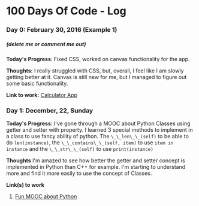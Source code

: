 # 100 Days Of Code - Log

### Day 0: February 30, 2016 (Example 1)
##### (delete me or comment me out)

**Today's Progress**: Fixed CSS, worked on canvas functionality for the app.

**Thoughts:** I really struggled with CSS, but, overall, I feel like I am slowly getting better at it. Canvas is still new for me, but I managed to figure out some basic functionality.

**Link to work:** [Calculator App](http://www.example.com)


### Day 1: December, 22, Sunday

**Today's Progress**: I've gone through a MOOC about Python Classes using getter and setter with property.
I learned 3 special methods to implement in a class to use fancy ability of python. The `\_\_len\_\_(self)` to be able to do `len(instance)`, the `\_\_contains\_\_(self, item)` to use `item in instance` and the `\_\_str\_\_(self)` to use `print(instance)`

**Thoughts** I'm amazed to see how better the getter and setter concept is implemented in Python than C++ for example. I'm starting to understand more and find it more easily to use the concept of Classes.

**Link(s) to work**
1. [Fun MOOC about Python](https://www.fun-mooc.fr/courses/course-v1:UCA+107001+session02/courseware/39f73ecca8274b48b5edc06d00ab259c/3495acace4304b78b11ed18a2641367f)

